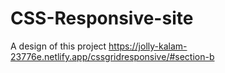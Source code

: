 # CSS-Responsive-site
A design of this project https://jolly-kalam-23776e.netlify.app/cssgridresponsive/#section-b
